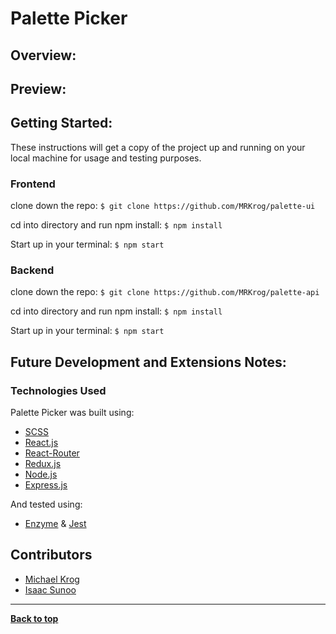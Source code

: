 # Palette Picker

## Overview:


## Preview:

## Getting Started:

These instructions will get a copy of the project up and running on your local machine for usage and testing purposes.

### Frontend
clone down the repo: ```$ git clone https://github.com/MRKrog/palette-ui```

cd into directory and run npm install: ```$ npm install```

Start up in your terminal: ```$ npm start ```

### Backend
clone down the repo: ```$ git clone https://github.com/MRKrog/palette-api```

cd into directory and run npm install: ``` $ npm install ```

Start up in your terminal: ``` $ npm start ```

## Future Development and Extensions Notes:


### Technologies Used
Palette Picker was built using:
- [SCSS](https://sass-lang.com/)
- [React.js](https://reactjs.org/)
- [React-Router](https://reacttraining.com/react-router/)
- [Redux.js](https://redux.js.org/)
- [Node.js](https://nodejs.org/en/)
- [Express.js](https://expressjs.com/)

And tested using:
- [Enzyme](https://airbnb.io/enzyme/) & [Jest](https://airbnb.io/enzyme/docs/guides/jest.html)

## Contributors
- [Michael Krog](https://github.com/MRKrog)
- [Isaac Sunoo](https://github.com/IsaacSunoo)

---
**[Back to top](https://github.com/MRKrog/palette-ui/blob/master/README.md#palette-ui)**
